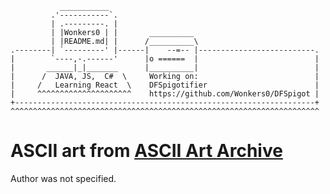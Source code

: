                ___________                                
             .'-----------`.                              
             | .---------. |                             
             | |Wonkers0 | |       __________              
             | |README.md| |      /__________\             
    .--------| `---------' |------|    --=-- |--------------------------.
    |        `----,-.------'      |o ======  |                          | 
    |       ______|_|_______      |__________|                          | 
    |      /  JAVA, JS,  C#  \     Working on:                          | 
    |     /   Learning React  \    DFSpigotifier                        | 
    |     ^^^^^^^^^^^^^^^^^^^^^    https://github.com/Wonkers0/DFSpigot | 
    +-------------------------------------------------------------------+
    ^^^^^^^^^^^^^^^^^^^^^^^^^^^^^^^^^^^^^^^^^^^^^^^^^^^^^^^^^^^^^^^^^^^^^
    
# **ASCII art from [ASCII Art Archive](https://www.asciiart.eu/)**
Author was not specified.

<!---
Wonkers0/Wonkers0 is a ✨ special ✨ repository because its `README.md` (this file) appears on your GitHub profile.
You can click the Preview link to take a look at your changes.
--->
